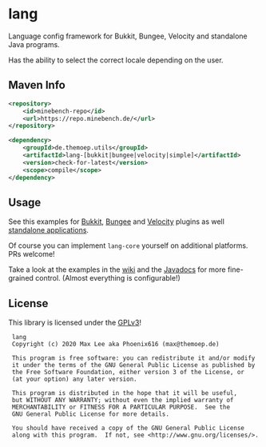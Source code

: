# lang
Language config framework for Bukkit, Bungee, Velocity and standalone Java programs.

Has the ability to select the correct locale depending on the user.

## Maven Info

```xml
<repository>
    <id>minebench-repo</id>
    <url>https://repo.minebench.de/</url>
</repository>

<dependency>
    <groupId>de.themoep.utils</groupId>
    <artifactId>lang-[bukkit|bungee|velocity|simple]</artifactId>
    <version>check-for-latest</version>
    <scope>compile</scope>
</dependency>
```

## Usage
See this examples for [Bukkit](https://wiki.phoenix616.dev/library:lang:example:bukkit), 
[Bungee](https://wiki.phoenix616.dev/library:lang:example:bungee) and 
[Velocity](https://wiki.phoenix616.dev/library:lang:example:standalone) 
plugins as well [standalone applications](https://wiki.phoenix616.dev/library:lang:example:standalone).

Of course you can implement `lang-core` yourself on additional platforms. PRs welcome!

Take a look at the examples in the [wiki](https://wiki.phoenix616.dev/library:lang:) and the [Javadocs](https://docs.phoenix616.dev/lang/) for more fine-grained control.
(Almost everything is configurable!)

## License
This library is licensed under the [GPLv3](https://github.com/Phoenix616/lang/blob/master/LICENSE)!
```
 lang
 Copyright (c) 2020 Max Lee aka Phoenix616 (max@themoep.de)

 This program is free software: you can redistribute it and/or modify
 it under the terms of the GNU General Public License as published by
 the Free Software Foundation, either version 3 of the License, or
 (at your option) any later version.

 This program is distributed in the hope that it will be useful,
 but WITHOUT ANY WARRANTY; without even the implied warranty of
 MERCHANTABILITY or FITNESS FOR A PARTICULAR PURPOSE.  See the
 GNU General Public License for more details.

 You should have received a copy of the GNU General Public License
 along with this program.  If not, see <http://www.gnu.org/licenses/>.
```
